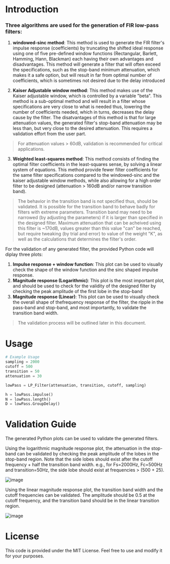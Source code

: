 # Introduction
### Three algorithms are used for the generation of FIR low-pass filters:
1. **__windowed-sinc method__**: This method is used to generate the FIR filter's impulse response (coefficients) by truncating the shifted ideal response using one of five pre-defined window functions (Rectangular, Barlett, Hamming, Hann, Blackman) each having their own advantages and disadvantages. This method will generate a filter that will often exceed the specifications, such as the stop-band minimum attenuation, which makes it a safe option, but will result in far from optimal number of coefficients, which is sometimes not desired due to the delay introduced

2. __**Kaiser Adjustable window method**__: This method makes use of the Kaiser adjustable window, which is controlled by a variable "beta". This method is a sub-optimal method and will result in a filter whose specifications are very close to what is needed thus, lowering the number of coefficients needed, which in turns, decreases the delay cause by the filter.
The disatvantages of this method is that for large attenuation values, the generated filter's stop-band attenuation may be less than, but very close to the desired attenuation. This requires a validation effort from the user part.
> For attenuation values > 60dB, validation is recommended for critical applications.

3. __**Weighted least-squares method**__: This method consists of finding the optimal filter coefficients in the least-squares sense, by solving a linear system of equations. This method provide fewer filter coefficients for the same filter specifications compared to the windowed-sinc and the kaiser adjustable window methods, while also allowing for a high order filter to be designed (attenuation > 160dB and/or narrow transition band).
> The behavior in the transition band is not specified thus, should be validated. It is possible for the transition band to behave badly for filters with extreme parameters.
> Transition band may need to be narrowed (by adjusting the parameters) if it is larger than specified in the designed filter.
> Maximum attenuation that can be acheived using this filter is ~170dB, values greater than this value "can" be reached, but require tweaking (by trial and error) to value of the weight "K", as well as the calculations that determines the filter's order.

For the validation of any generated filter, the provided Python code will diplay three plots:
1. **Impulse response + window function**: This plot can be used to visually check the shape of the window function and the sinc shaped impulse response.
1. **Magnitude response (Logarithmic)**: This plot is the most important plot, and should be used to check for the validity of the designed filter by checking the peak amplitude of the first lobe in the stop-band
1. **Magnitude response (Linear)**: This plot can be used to visually check the overall shape of thefrequency response of the filter, the ripple in the pass-band and stop-band, and most importantly, to validate the transition band width.
> The validation process will be outlined later in this document.


# Usage
```python
# Example Usage
sampling = 2000
cutoff = 500
transition = 50
attenuation = 30

lowPass = LP_Filter(attenuation, transition, cutoff, sampling)

h = lowPass.impulse()
N = lowPass.length()
D = lowPass.GroupDelay()
```


# Validation Guide
The generated Python plots can be used to validate the generated filters.

Using the logarithmic magnitude response plot, the attenuation in the stop-band can be validated by checking the peak amplitude of the lobes in the stop-band region. Note that the side lobes should exist after the cutoff frequency + half the transition band width.
e.g., for Fs=2000Hz, Fc=500Hz and transition=50Hz, the side lobe should exist at frequencies > (500 + 25).


![image](https://github.com/Fadi-Eid/DigitalFilterDesign/assets/113466842/da0c3af8-be2c-4c1f-ac28-128af42591fc)




Using the linear magnitude response plot, the transition band width and the cutoff frequencies can be validated. The amplitude should be 0.5 at the cutoff frequency, and the transition band should be in the linear transition region.

![image](https://github.com/Fadi-Eid/DigitalFilterDesign/assets/113466842/21cb4e94-f722-4e42-8997-91a200164bb8)


# License
This code is provided under the MIT License. Feel free to use and modify it for your purposes.
